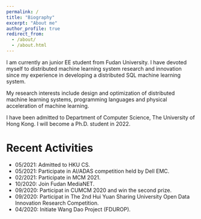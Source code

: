 ```yaml
---
permalink: /
title: "Biography"
excerpt: "About me"
author_profile: true
redirect_from: 
  - /about/
  - /about.html
---
```


I am currently an junior EE student from Fudan University. I have devoted myself to distributed machine learning system research and innovation since my experience in developing a distributed SQL machine learning system.

My research interests include design and optimization of distributed machine learning systems, programming languages and physical acceleration of machine learning.

I have been admitted to Department of Computer Science, The University of Hong Kong. I will become a Ph.D. student in 2022.

Recent Activities
======

* 05/2021: Admitted to HKU CS.
* 05/2021: Participate in AI/ADAS competition held by Dell EMC.
* 02/2021: Participate in MCM 2021.
* 10/2020: Join Fudan MediaNET.
* 09/2020: Participat in CUMCM 2020 and win the second prize.
* 09/2020: Participat in The 2nd Hui Yuan Sharing University Open Data Innovation Research Competition.
* 04/2020: Initiate Wang Dao Project (FDUROP).
